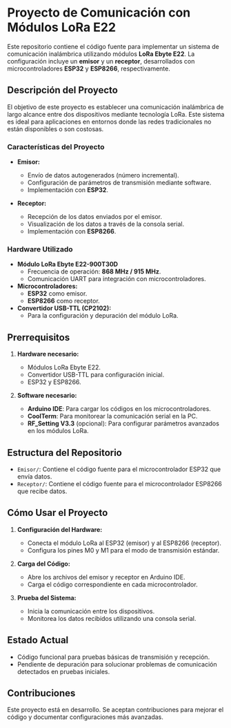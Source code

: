 # Proyecto de Comunicación con Módulos LoRa E22

Este repositorio contiene el código fuente para implementar un sistema de comunicación inalámbrica utilizando módulos **LoRa Ebyte E22**. La configuración incluye un **emisor** y un **receptor**, desarrollados con microcontroladores **ESP32** y **ESP8266**, respectivamente.

## Descripción del Proyecto

El objetivo de este proyecto es establecer una comunicación inalámbrica de largo alcance entre dos dispositivos mediante tecnología LoRa. Este sistema es ideal para aplicaciones en entornos donde las redes tradicionales no están disponibles o son costosas.

### Características del Proyecto
- **Emisor:**
  - Envío de datos autogenerados (número incremental).
  - Configuración de parámetros de transmisión mediante software.
  - Implementación con **ESP32**.

- **Receptor:**
  - Recepción de los datos enviados por el emisor.
  - Visualización de los datos a través de la consola serial.
  - Implementación con **ESP8266**.

### Hardware Utilizado
- **Módulo LoRa Ebyte E22-900T30D**
  - Frecuencia de operación: **868 MHz / 915 MHz**.
  - Comunicación UART para integración con microcontroladores.
- **Microcontroladores:**
  - **ESP32** como emisor.
  - **ESP8266** como receptor.
- **Convertidor USB-TTL (CP2102):**
  - Para la configuración y depuración del módulo LoRa.

## Prerrequisitos

1. **Hardware necesario:**
   - Módulos LoRa Ebyte E22.
   - Convertidor USB-TTL para configuración inicial.
   - ESP32 y ESP8266.

2. **Software necesario:**
   - **Arduino IDE**: Para cargar los códigos en los microcontroladores.
   - **CoolTerm**: Para monitorear la comunicación serial en la PC.
   - **RF_Setting V3.3** (opcional): Para configurar parámetros avanzados en los módulos LoRa.

## Estructura del Repositorio

- `Emisor/`: Contiene el código fuente para el microcontrolador ESP32 que envía datos.
- `Receptor/`: Contiene el código fuente para el microcontrolador ESP8266 que recibe datos.

## Cómo Usar el Proyecto

1. **Configuración del Hardware:**
   - Conecta el módulo LoRa al ESP32 (emisor) y al ESP8266 (receptor).
   - Configura los pines M0 y M1 para el modo de transmisión estándar.

2. **Carga del Código:**
   - Abre los archivos del emisor y receptor en Arduino IDE.
   - Carga el código correspondiente en cada microcontrolador.

3. **Prueba del Sistema:**
   - Inicia la comunicación entre los dispositivos.
   - Monitorea los datos recibidos utilizando una consola serial.

## Estado Actual

- Código funcional para pruebas básicas de transmisión y recepción.
- Pendiente de depuración para solucionar problemas de comunicación detectados en pruebas iniciales.

## Contribuciones

Este proyecto está en desarrollo. Se aceptan contribuciones para mejorar el código y documentar configuraciones más avanzadas.
